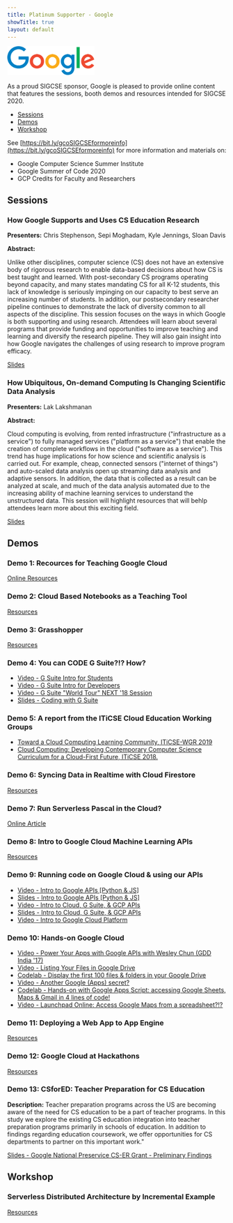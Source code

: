 ```yaml
---
title: Platinum Supporter - Google 
showTitle: true
layout: default
---
```


<a href="https://edu.google.com/code-with-google/?modal_active=none&story-card_activeEl=enhance-any-subject">
	<img alt="Google, Inc." src="../../images/supporters/200s/google-200.png" width="200" />
</a> 

As a proud SIGCSE sponsor, Google is pleased to provide online content that features the sessions, booth demos and resources intended for SIGCSE 2020.

 * [Sessions](#sessions)
 * [Demos](#demos)
 * [Workshop](#workshop)

See [https://bit.ly/gcoSIGCSEformoreinfo](https://bit.ly/gcoSIGCSEformoreinfo) for more information and materials on:

 - Google Computer Science Summer Institute 
 - Google Summer of Code 2020
 - GCP Credits for Faculty and Researchers

## Sessions

### How Google Supports and Uses CS Education Research

**Presenters:** Chris Stephenson, Sepi Moghadam, Kyle Jennings, Sloan Davis

**Abstract:**

Unlike other disciplines, computer science (CS) does not have an extensive body of rigorous research to enable data-based decisions about how CS is best taught and learned. With post-secondary CS programs operating beyond capacity, and many states mandating CS for all K-12 students, this lack of knowledge is seriously impinging on our capacity to best serve an increasing number of students. In addition, our postsecondary researcher pipeline continues to demonstrate the lack of diversity common to all aspects of the discipline. This session focuses on the ways in which Google is both supporting and using research. Attendees will learn about several programs that provide funding and opportunities to improve teaching and learning and diversify the research pipeline. They will also gain insight into how Google navigates the challenges of using research to improve program efficacy.

[Slides](https://bit.ly/gcoSIGCSEsession1)

### How Ubiquitous, On-demand Computing Is Changing Scientific Data Analysis

**Presenters:** Lak Lakshmanan

**Abstract:**

Cloud computing is evolving, from rented infrastructure ("infrastructure as a service") to fully managed services ("platform as a service") that enable the creation of complete workflows in the cloud ("software as a service"). This trend has huge implications for how science and scientific analysis is carried out. For example, cheap, connected sensors ("internet of things") and auto-scaled data analysis open up streaming data analysis and adaptive sensors. In addition, the data that is collected as a result can be analyzed at scale, and much of the data analysis automated due to the increasing ability of machine learning services to understand the unstructured data. This session will highlight resources that will behlp attendees learn more about this exciting field.

[Slides](https://bit.ly/gcoSIGCSEsession2)

## Demos

### Demo 1: Recources for Teaching Google Cloud

[Online Resources](https://bit.ly/gcoSIGCSEdemo1)

### Demo 2: Cloud Based Notebooks as a Teaching Tool

[Resources](https://bit.ly/gcoSIGCSEdemo2)

### Demo 3: Grasshopper

[Resources](https://bit.ly/gcoSIGCSEdemo3)

### Demo 4: You can CODE G Suite?!? How?

 * [Video - G Suite Intro for Students](https://bit.ly/gcoSIGCSEdemo4a)
 * [Video - G Suite Intro for Developers](https://bit.ly/gcoSIGCSEdemo4b)
 * [Video - G Suite "World Tour" NEXT '18 Session](https://bit.ly/gcoSIGCSEdemo4c)
 * [Slides - Coding with G Suite](https://bit.ly/gcoSIGCSEdemo4d)

### Demo 5: A report from the ITiCSE Cloud Education Working Groups
 
 * [Toward a Cloud Computing Learning Community, ITiCSE-WGR 2019](https://bit.ly/gcoSIGCSEdemo5a)
 * [Cloud Computing: Developing Contemporary Computer Science Curriculum for a Cloud-First Future, ITiCSE 2018.](https://bit.ly/gcoSIGCSEdemo5b)

### Demo 6: Syncing Data in Realtime with Cloud Firestore

[Resources](https://bit.ly/gcoSIGCSEdemo6)

### Demo 7: Run Serverless Pascal in the Cloud?

[Online Article](https://bit.ly/gcoSIGCSEdemo7)

### Demo 8: Intro to Google Cloud Machine Learning APIs

[Resources](https://bit.ly/gcoSIGCSEdemo8)

### Demo 9: Running code on Google Cloud & using our APIs

 * [Video - Intro to Google APIs [Python & JS]](https://bit.ly/gcoSIGCSEdemo9a)
 * [Slides - Intro to Google APIs [Python & JS]](https://bit.ly/gcoSIGCSEdemo9e)
 * [Video - Intro to Cloud, G Suite, & GCP APIs](https://bit.ly/gcoSIGCSEdemo9b)
 * [Slides - Intro to Cloud, G Suite, & GCP APIs](https://bit.ly/gcoSIGCSEdemo9d)
 * [Video - Intro to Google Cloud Platform](https://bit.ly/gcoSIGCSEdemo9c)
 
### Demo 10: Hands-on Google Cloud

 * [Video - Power Your Apps with Google APIs with Wesley Chun (GDD India '17)](https://bit.ly/gcoSIGCSEdemo10a)
 * [Video - Listing Your Files in Google Drive](https://bit.ly/gcoSIGCSEdemo10c)
 * [Codelab - Display the first 100 files & folders in your Google Drive](https://bit.ly/gcoSIGCSEdemo10b)
 * [Video - Another Google (Apps) secret?](https://bit.ly/gcoSIGCSEdemo10e)
 * [Codelab - Hands-on with Google Apps Script: accessing Google Sheets, Maps & Gmail in 4 lines of code!](https://bit.ly/gcoSIGCSEdemo10d)
 * [Video - Launchpad Online: Access Google Maps from a spreadsheet?!?](https://bit.ly/gcoSIGCSEdemo10f)

### Demo 11: Deploying a Web App to App Engine

[Resources](https://bit.ly/gcoSIGCSEdemo11)

### Demo 12: Google Cloud at Hackathons

[Resources](https://bit.ly/gcoSIGCSEdemo12)

### Demo 13: CSforED: Teacher Preparation for CS Education

**Description:** Teacher preparation programs across the US are becoming aware of the need for CS education to be a part of teacher programs. In this study we explore the existing CS education integration into teacher preparation programs primarily in schools of education. In addition to findings regarding education coursework, we offer opportunities for CS departments to partner on this important work."

[Slides - Google National Preservice CS-ER Grant - Preliminary Findings](https://bit.ly/gcoSIGCSEdemo13a)


## Workshop

### Serverless Distributed Architecture by Incremental Example

[Resources](https://bit.ly/gcoSIGCSEworkshop1)
